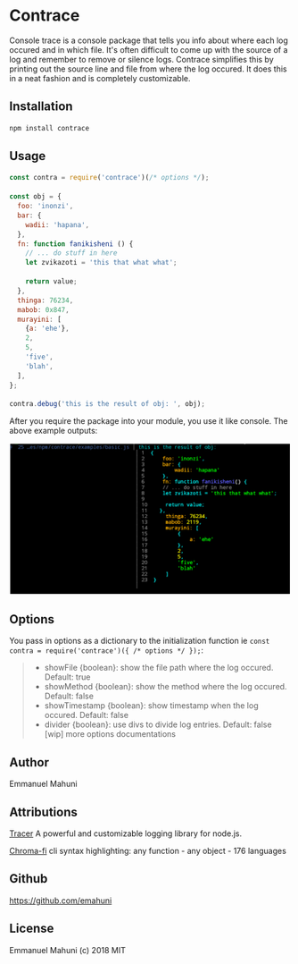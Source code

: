 # Contrace

Console trace is a console package that tells you info about where each log occured and in which file. It's often difficult to come up with the source of a log and remember to remove or silence logs. Contrace simplifies this by printing out the source line and file from where the log occured. It does this in a neat fashion and is completely customizable.


## Installation

```sh
npm install contrace
```

## Usage

```js
const contra = require('contrace')(/* options */);

const obj = {
  foo: 'inonzi',
  bar: {
    wadii: 'hapana',
  },
  fn: function fanikisheni () {
    // ... do stuff in here
    let zvikazoti = 'this that what what';

    return value;
  },
  thinga: 76234,
  mabob: 0x847,
  murayini: [
    {a: 'ehe'},
    2,
    5,
    'five',
    'blah',
  ],
};

contra.debug('this is the result of obj: ', obj);
```

After you require the package into your module, you use it like console. The above example outputs:

![Example 01](examples/basic.png)

## Options

You pass in options as a dictionary to the initialization function ie `const contra = require('contrace')({ /* options */ });`:

>- showFile {boolean}: show the file path where the log occured. Default: true
>- showMethod {boolean}: show the method where the log occured. Default: false
>- showTimestamp {boolean}: show timestamp when the log occured. Default: false
>- divider {boolean}: use divs to divide log entries. Default: false
[wip] more options documentations

## Author

Emmanuel Mahuni

## Attributions

[Tracer](https://www.npmjs.com/package/tracer) A powerful and customizable logging library for node.js.

[Chroma-fi](https://www.npmjs.com/package/chromafi) cli syntax highlighting: any function - any object - 176 languages

## Github

https://github.com/emahuni

## License

Emmanuel Mahuni (c) 2018 MIT